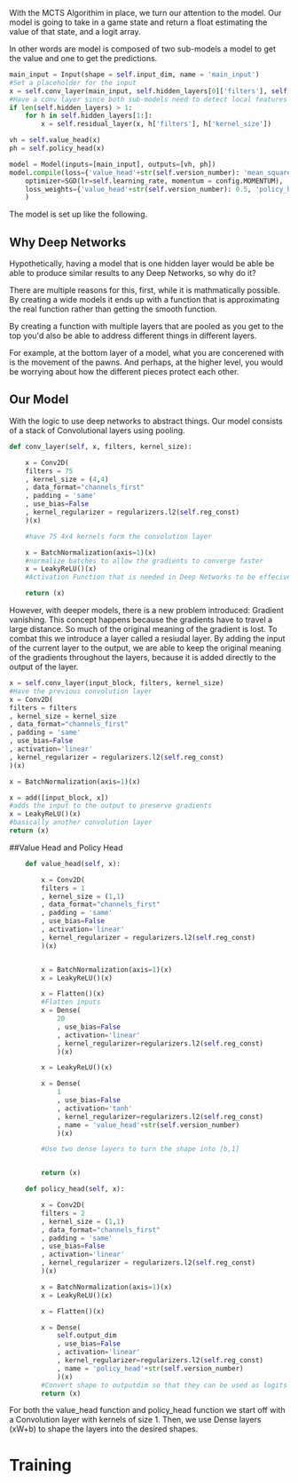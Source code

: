 With the MCTS Algorithim in place, we turn our attention to the model.
Our model is going to take in a game state and return a float estimating the value of that state, and a logit array.

In other words are model is composed of two sub-models a model to get the value and one to get the predictions.

```python
main_input = Input(shape = self.input_dim, name = 'main_input')
#Set a placeholder for the input
x = self.conv_layer(main_input, self.hidden_layers[0]['filters'], self.hidden_layers[0]['kernel_size'])
#Have a conv layer since both sub-models need to detect local features for it to be successful
if len(self.hidden_layers) > 1:
	for h in self.hidden_layers[1:]:
		x = self.residual_layer(x, h['filters'], h['kernel_size'])

vh = self.value_head(x)
ph = self.policy_head(x)

model = Model(inputs=[main_input], outputs=[vh, ph])
model.compile(loss={'value_head'+str(self.version_number): 'mean_squared_error', 'policy_head'+str(self.version_number): softmax_cross_entropy_with_logits},
	optimizer=SGD(lr=self.learning_rate, momentum = config.MOMENTUM),	
	loss_weights={'value_head'+str(self.version_number): 0.5, 'policy_head'+str(self.version_number): 0.5}	
	)

```

The model is set up like the following.

## Why Deep Networks
Hypothetically, having a model that is one hidden layer would be able be able to produce similar results to any Deep Networks, so why do it?

There are multiple reasons for this, first, while it is mathmatically possible. By creating a wide models it ends up with a function that is approximating the real function rather than getting the smooth function.


By creating a function with multiple layers that are pooled as you get to the top you'd also be able to address different things in different layers.

For example, at the bottom layer of a model, what you are concerened with is the movement of the pawns.	And perhaps, at the higher level, you would be worrying about how the different pieces protect each other.

## Our Model
With the logic to use deep networks to abstract things. Our model consists of a stack of Convolutional layers using pooling.

```python
def conv_layer(self, x, filters, kernel_size):

	x = Conv2D(
	filters = 75
	, kernel_size = (4,4)
	, data_format="channels_first"
	, padding = 'same'
	, use_bias=False
	, kernel_regularizer = regularizers.l2(self.reg_const)
	)(x)

	#have 75 4x4 kernels form the convolution layer

	x = BatchNormalization(axis=1)(x)
	#normalize batches to allow the gradients to converge faster
	x = LeakyReLU()(x)
	#Activation Function that is needed in Deep Networks to be effecive

	return (x)
```

However, with deeper models, there is a new problem introduced: Gradient vanishing. This concept happens because the gradients have to travel a large distance. So much of the original meaning of the gradient is lost. To combat this we introduce a layer called a resiudal layer. By adding the input of the current layer to the output, we are able to keep the original meaning of the gradients throughout the layers, because it is added directly to the output of the layer.


```python
x = self.conv_layer(input_block, filters, kernel_size)	
#Have the previous convolution layer
x = Conv2D(
filters = filters
, kernel_size = kernel_size
, data_format="channels_first"
, padding = 'same'
, use_bias=False
, activation='linear'
, kernel_regularizer = regularizers.l2(self.reg_const)
)(x)

x = BatchNormalization(axis=1)(x)

x = add([input_block, x])
#adds the input to the output to preserve gradients
x = LeakyReLU()(x)
#basically another convolution layer
return (x)
```

##Value Head and Policy Head

```python
	def value_head(self, x):

		x = Conv2D(
		filters = 1
		, kernel_size = (1,1)
		, data_format="channels_first"
		, padding = 'same'
		, use_bias=False
		, activation='linear'
		, kernel_regularizer = regularizers.l2(self.reg_const)
		)(x)


		x = BatchNormalization(axis=1)(x)
		x = LeakyReLU()(x)

		x = Flatten()(x)
		#Flatten inputs
		x = Dense(
			20
			, use_bias=False
			, activation='linear'
			, kernel_regularizer=regularizers.l2(self.reg_const)
			)(x)

		x = LeakyReLU()(x)

		x = Dense(
			1
			, use_bias=False
			, activation='tanh'
			, kernel_regularizer=regularizers.l2(self.reg_const)
			, name = 'value_head'+str(self.version_number)
			)(x)

		#Use two dense layers to turn the shape into [b,1]


		return (x)

	def policy_head(self, x):

		x = Conv2D(
		filters = 2
		, kernel_size = (1,1)
		, data_format="channels_first"
		, padding = 'same'
		, use_bias=False
		, activation='linear'
		, kernel_regularizer = regularizers.l2(self.reg_const)
		)(x)

		x = BatchNormalization(axis=1)(x)
		x = LeakyReLU()(x)

		x = Flatten()(x)

		x = Dense(
			self.output_dim
			, use_bias=False
			, activation='linear'
			, kernel_regularizer=regularizers.l2(self.reg_const)
			, name = 'policy_head'+str(self.version_number)
			)(x)
		#Convert shape to outputdim so that they can be used as logits [b,output_dim]
		return (x)
```
For both the value_head function and policy_head function we start off with a Convolution layer with kernels of size 1. Then, we use Dense layers (xW+b) to shape the layers into the desired shapes.

# Training